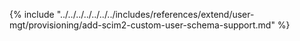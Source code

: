 {% include "../../../../../../../includes/references/extend/user-mgt/provisioning/add-scim2-custom-user-schema-support.md" %}